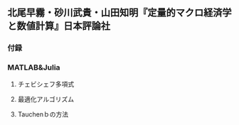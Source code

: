 ## 北尾早霧・砂川武貴・山田知明『定量的マクロ経済学と数値計算』日本評論社

### 付録

### MATLAB&Julia

1. チェビシェフ多項式

2. 最適化アルゴリズム

3. Tauchenｂの方法
